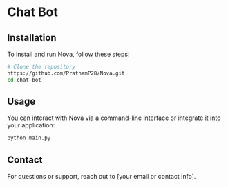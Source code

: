 # Chat Bot

## Installation

To install and run Nova, follow these steps:

````sh
# Clone the repository
https://github.com/PrathamP28/Nova.git
cd chat-bot
````
## Usage

You can interact with Nova via a command-line interface or integrate it into your application:

```sh
python main.py
````

## Contact

For questions or support, reach out to [your email or contact info].
